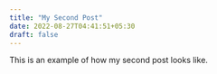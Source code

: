 ```yaml
---
title: "My Second Post"
date: 2022-08-27T04:41:51+05:30
draft: false
---
```


This is an example of how my second post looks like.